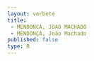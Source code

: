 ```yaml
---
layout: verbete
title:
 - MENDONCA, JOAO MACHADO
 - MENDONÇA, João Machado
published: false
type: R
---
```


